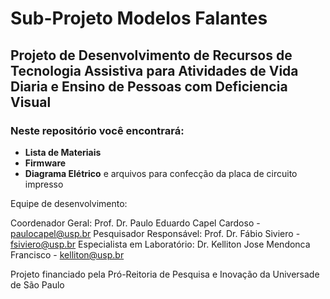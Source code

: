 # Sub-Projeto Modelos Falantes
## Projeto de Desenvolvimento de Recursos de Tecnologia Assistiva para Atividades de Vida Diaria e Ensino de Pessoas com Deficiencia Visual

### Neste repositório você encontrará:

* **Lista de Materiais**
* **Firmware**
* **Diagrama Elétrico** e arquivos para confecção da placa de circuito impresso


Equipe de desenvolvimento:

  Coordenador Geral: Prof. Dr. Paulo Eduardo Capel Cardoso - paulocapel@usp.br
  Pesquisador Responsável: Prof. Dr. Fábio Siviero - fsiviero@usp.br 
  Especialista em Laboratório: Dr. Kelliton Jose Mendonca Francisco - kelliton@usp.br

Projeto financiado pela Pró-Reitoria de Pesquisa e Inovação da Universade de São Paulo


